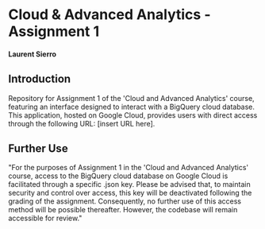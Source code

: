 # Cloud & Advanced Analytics - Assignment 1
#### Laurent Sierro
## Introduction
Repository for Assignment 1 of the 'Cloud and Advanced Analytics' course, featuring an interface designed to interact with a BigQuery cloud database. This application, hosted on Google Cloud, provides users with direct access through the following URL: [insert URL here].
## Further Use
"For the purposes of Assignment 1 in the 'Cloud and Advanced Analytics' course, access to the BigQuery cloud database on Google Cloud is facilitated through a specific .json key. Please be advised that, to maintain security and control over access, this key will be deactivated following the grading of the assignment. Consequently, no further use of this access method will be possible thereafter. However, the codebase will remain accessible for review."
